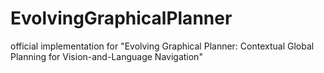 # EvolvingGraphicalPlanner
official implementation for "Evolving Graphical Planner: Contextual Global Planning for Vision-and-Language Navigation"
